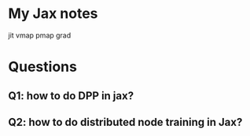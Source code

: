 # My Jax notes

jit
vmap
pmap
grad

# Questions

## Q1: how to do DPP in jax?

## Q2: how to do distributed node training in Jax?